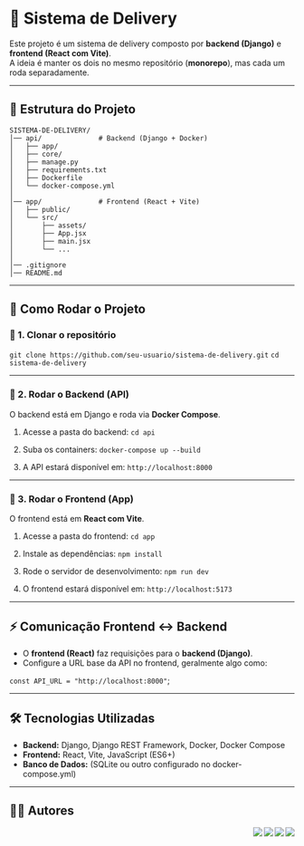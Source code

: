 # 🍔 Sistema de Delivery

Este projeto é um sistema de delivery composto por **backend (Django)** e **frontend (React com Vite)**.  
A ideia é manter os dois no mesmo repositório (**monorepo**), mas cada um roda separadamente.

---

## 📂 Estrutura do Projeto
```
SISTEMA-DE-DELIVERY/
│── api/              # Backend (Django + Docker)
│   ├── app/
│   ├── core/
│   ├── manage.py
│   ├── requirements.txt
│   ├── Dockerfile
│   └── docker-compose.yml
│
│── app/              # Frontend (React + Vite)
│   ├── public/
│   └── src/
│       ├── assets/
│       ├── App.jsx
│       ├── main.jsx
│       └── ...
│
│── .gitignore
│── README.md
```
---

## 🚀 Como Rodar o Projeto

### 🔹 1. Clonar o repositório
`git clone https://github.com/seu-usuario/sistema-de-delivery.git`
`cd sistema-de-delivery`

---

### 🔹 2. Rodar o **Backend (API)**
O backend está em Django e roda via **Docker Compose**.

1. Acesse a pasta do backend:
   `cd api`

2. Suba os containers:
   `docker-compose up --build`

3. A API estará disponível em:
   `http://localhost:8000`

---

### 🔹 3. Rodar o **Frontend (App)**
O frontend está em **React com Vite**.

1. Acesse a pasta do frontend:
   `cd app`

2. Instale as dependências:
   `npm install`

3. Rode o servidor de desenvolvimento:
   `npm run dev`

4. O frontend estará disponível em:
   `http://localhost:5173`

---

## ⚡ Comunicação Frontend ↔ Backend

- O **frontend (React)** faz requisições para o **backend (Django)**.  
- Configure a URL base da API no frontend, geralmente algo como:

`const API_URL = "http://localhost:8000"`;

---

## 🛠️ Tecnologias Utilizadas

- **Backend:** Django, Django REST Framework, Docker, Docker Compose  
- **Frontend:** React, Vite, JavaScript (ES6+)  
- **Banco de Dados:** (SQLite ou outro configurado no docker-compose.yml)  

---

## 👨‍💻 Autores
<div>
<img align="right" src="https://github-readme-stats.vercel.app/api?username=MVNSouza&show_icons=true&theme=dracula&hide_border=true&locale=pt-BR&custom_title=MVNSouza">
<img align="right" src="https://github-readme-stats.vercel.app/api?username=Mateus-RF&show_icons=true&theme=dracula&hide_border=true&locale=pt-BR&custom_title=Mateus-RF">
<img align="right" src="https://github-readme-stats.vercel.app/api?username=lupercioneto&show_icons=true&theme=dracula&hide_border=true&locale=pt-BR&custom_title=lupercioneto">
<img align="right" src="https://github-readme-stats.vercel.app/api?username=digg0&show_icons=true&theme=dracula&hide_border=true&locale=pt-BR&custom_title=digg0">
</div>
